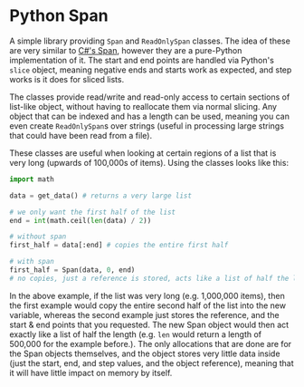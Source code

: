 # Python Span
A simple library providing `Span` and `ReadOnlySpan` classes. The idea of these are very similar to [C#'s Span<T>](https://github.com/dotnet/corefxlab/blob/master/docs/specs/span.md), however they are a pure-Python implementation of it. The start and end points are handled via Python's `slice` object, meaning negative ends and starts work as expected, and step works is it does for sliced lists.

The classes provide read/write and read-only access to certain sections of list-like object, without having to reallocate them via normal slicing. Any object that can be indexed and has a length can be used, meaning you can even create `ReadOnlySpan`s over strings (useful in processing large strings that could have been read from a file).

These classes are useful when looking at certain regions of a list that is very long (upwards of 100,000s of items). Using the classes looks like this:

```python
import math

data = get_data() # returns a very large list

# we only want the first half of the list
end = int(math.ceil(len(data) / 2))

# without span
first_half = data[:end] # copies the entire first half

# with span
first_half = Span(data, 0, end)
# no copies, just a reference is stored, acts like a list of half the length
```

In the above example, if the list was very long (e.g. 1,000,000 items), then the first example would copy the entire second half of the list into the new variable, whereas the second example just stores the reference, and the start & end points that you requested. The new Span object would then act exactly like a list of half the length (e.g. `len` would return a length of 500,000 for the example before.). The only allocations that are done are for the Span objects themselves, and the object stores very little data inside (just the start, end, and step values, and the object reference), meaning that it will have little impact on memory by itself.
